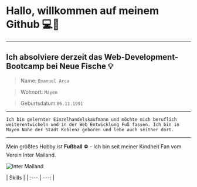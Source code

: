 # Hallo, willkommen auf meinem Github :computer::wave:
---
Ich absolviere derzeit das **Web-Development-Bootcamp** bei **Neue Fische** :bulb:
---
> Name: `Emanuel Arca`

> Wohnort: `Mayen`

> Geburtsdatum:`06.11.1991`
---
`Ich bin gelernter Einzelhandelskaufmann und möchte mich beruflich weiterentwickeln und in der Web Entwicklung Fuß fassen. Ich bin in Mayen Nahe der Stadt Koblenz geboren und lebe auch seither dort.`


---
Mein größtes Hobby ist **Fußball** :soccer: - Ich bin seit meiner Kindheit Fan vom Verein Inter Mailand.

![Inter Mailand ](https://s.hs-data.com/bilder/teamfotos/640x360/507.jpg)

| Skills | 
| :--- | ---: |

